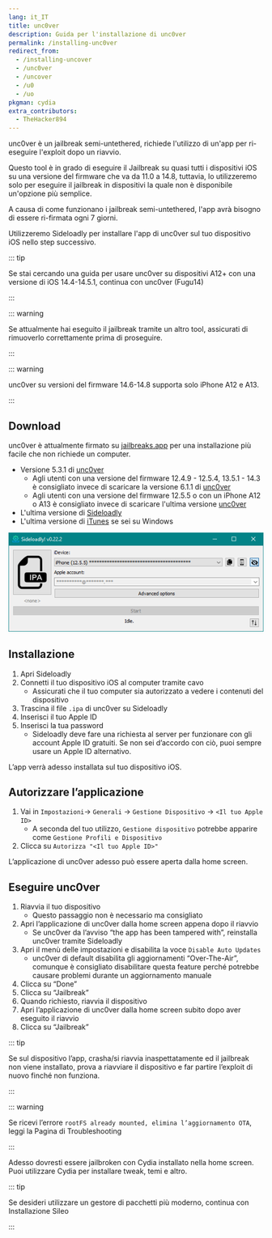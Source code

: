 ```yaml
---
lang: it_IT
title: unc0ver
description: Guida per l'installazione di unc0ver
permalink: /installing-unc0ver
redirect_from:
  - /installing-uncover
  - /unc0ver
  - /uncover
  - /u0
  - /uo
pkgman: cydia
extra_contributors:
  - TheHacker894
---
```


unc0ver è un <router-link to="/types-of-jailbreak/#semi-untethered-jailbreaks">jailbreak semi-untethered</router-link>, richiede l'utilizzo di un'app per ri-eseguire l'exploit dopo un riavvio.

Questo tool è in grado di eseguire il Jailbreak su quasi tutti i dispositivi iOS su una versione del firmware che va da 11.0 a 14.8, tuttavia, lo utilizzeremo solo per eseguire il jailbreak in dispositivi la quale non è disponibile un'opzione più semplice.

A causa di come funzionano i jailbreak semi-untethered, l'app avrà bisogno di essere <router-link to="/resigning-apps">ri-firmata</router-link> ogni 7 giorni.

Utilizzeremo Sideloadly per installare l'app di unc0ver sul tuo dispositivo iOS nello step successivo.

::: tip

Se stai cercando una guida per usare unc0ver su dispositivi A12+ con una versione di iOS 14.4-14.5.1, continua con <router-link to="/installing-unc0ver-fugu14">unc0ver (Fugu14)</router-link>

:::

::: warning

Se attualmente hai eseguito il jailbreak tramite un altro tool, assicurati di <router-link to="/restoring-rootfs">rimuoverlo correttamente</router-link> prima di proseguire.

:::

::: warning

unc0ver su versioni del firmware 14.6-14.8 supporta solo iPhone A12 e A13.

:::

## Download

<div class="custom-container tip" id="ifJailbreaksAppSigned"><p>
unc0ver è attualmente firmato su <a href="https://jailbreaks.app/" target="_blank">jailbreaks.app</a> per una installazione più facile che non richiede un computer.
</p></div>

- Versione 5.3.1 di [unc0ver](https://unc0ver.dev/downloads/5.3.1/72004596b31ba3eae886ac6cc781725879d3b7a4/unc0ver_5.3.1.ipa)
  - Agli utenti con una versione del firmware 12.4.9 - 12.5.4, 13.5.1 - 14.3 è consigliato invece di scaricare la versione 6.1.1 di [unc0ver](https://unc0ver.dev/downloads/6.1.1/decf7c36cc08118dc83ba455f8ca42e0e3cf354c/unc0ver_Release_6.1.1.ipa)
  - Agli utenti con una versione del firmware 12.5.5 o con un iPhone A12 o A13 è consigliato invece di scaricare l'ultima versione [unc0ver](https://unc0ver.dev)
- L'ultima versione di [Sideloadly](https://sideloadly.io/)
- L'ultima versione di [iTunes](https://www.apple.com/itunes/download/win32) se sei su Windows

![Uno screenshot dell’applicazione di Sideloadly (Windows)](/assets/images/sideloadly_win.png)

## Installazione

1. Apri Sideloadly
1. Connetti il tuo dispositivo iOS al computer tramite cavo
    - Assicurati che il tuo computer sia autorizzato a vedere i contenuti del dispositivo
1. Trascina il file `.ipa` di unc0ver su Sideloadly
1. Inserisci il tuo Apple ID
1. Inserisci la tua password
    - Sideloadly deve fare una richiesta al server per funzionare con gli account Apple ID gratuiti. Se non sei d’accordo con ciò, puoi sempre usare un Apple ID alternativo.

L’app verrà adesso installata sul tuo dispositivo iOS.

## Autorizzare l’applicazione

1. Vai in `Impostazioni`-> `Generali` -> `Gestione Dispositivo` -> `<Il tuo Apple ID>`
    - A seconda del tuo utilizzo, `Gestione dispositivo` potrebbe apparire come `Gestione Profili e Dispositivo`
1. Clicca su `Autorizza "<Il tuo Apple ID>"`

L’applicazione di unc0ver adesso può essere aperta dalla home screen.

## Eseguire unc0ver

1. Riavvia il tuo dispositivo
    - Questo passaggio non è necessario ma consigliato
1. Apri l’applicazione di unc0ver dalla home screen appena dopo il riavvio
    - Se unc0ver da l’avviso “the app has been tampered with”, reinstalla unc0ver tramite Sideloadly
1. Apri il menù delle impostazioni e disabilita la voce `Disable Auto Updates`
    - unc0ver di default disabilita gli aggiornamenti “Over-The-Air”, comunque è consigliato disabilitare questa feature perché potrebbe causare problemi durante un aggiornamento manuale
1. Clicca su “Done”
1. Clicca su “Jailbreak”
1. Quando richiesto, riavvia il dispositivo
1. Apri l’applicazione di unc0ver dalla home screen subito dopo aver eseguito il riavvio
1. Clicca su “Jailbreak”

::: tip

Se sul dispositivo l’app, crasha/si riavvia inaspettatamente ed il jailbreak non viene installato, prova a riavviare il dispositivo e far partire l’exploit di nuovo finché non funziona.

:::

::: warning

Se ricevi l’errore `rootFS already mounted, elimina l’aggiornamento OTA`, leggi la <router-link to="/troubleshooting/#rootfs-already-mounted">Pagina di</router-link> Troubleshooting

:::

Adesso dovresti essere jailbroken con Cydia installato nella home screen. Puoi utilizzare Cydia per installare <router-link to="/faq/#what-are-tweaks">tweak</router-link>, temi e altro.

::: tip

Se desideri utilizzare un gestore di pacchetti più moderno, continua con <router-link to="/installing-sileo">Installazione Sileo</router-link>

:::
